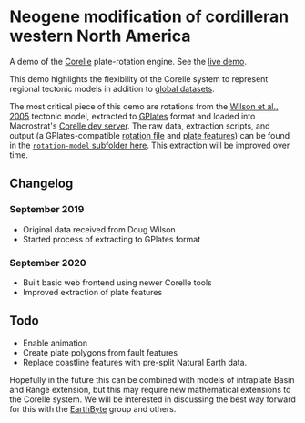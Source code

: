 # Neogene modification of cordilleran western North America

A demo of the [Corelle](https://github.com/UW-Macrostrat/Corelle) plate-rotation
engine. See the [live demo](https://davenquinn.com/viz/corelle-demo-neogene-north-america/).

This demo highlights the flexibility of the Corelle system to represent regional tectonic
models in addition to [global datasets](https://davenquinn.com/viz/corelle-demo-pbdb/).

The most critical piece of this demo are rotations from the [Wilson et al., 2005](https://agupubs.onlinelibrary.wiley.com/doi/full/10.1029/2003TC001621)
tectonic model, extracted to [GPlates](https://www.gplates.org/) format and loaded into Macrostrat's [Corelle dev server](https://birdnest.geology.wisc.edu/corelle).
The raw data, extraction scripts, and output (a GPlates-compatible [rotation file](https://github.com/davenquinn/corelle-demo-neogene-north-america/blob/master/rotation-model/output/Wilson_etal2005.rot) and [plate features](https://github.com/davenquinn/corelle-demo-neogene-north-america/blob/master/rotation-model/output/plate-features.geojson)) can be found in the [`rotation-model` subfolder here](rotation-model).
This extraction will be improved over time.

## Changelog

### September 2019

- Original data received from Doug Wilson
- Started process of extracting to GPlates format

### September 2020

- Built basic web frontend using newer Corelle tools
- Improved extraction of plate features

## Todo

- Enable animation
- Create plate polygons from fault features
- Replace coastline features with pre-split Natural Earth data.

Hopefully in the future this can be combined with models of intraplate
Basin and Range extension, but this may require new mathematical extensions
to the Corelle system. We will be interested in discussing the best way forward
for this with the [EarthByte](https://www.earthbyte.org/) group and others.
